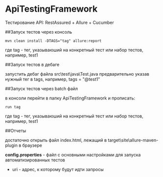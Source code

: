 # ApiTestingFramework
Тестирование API: RestAssured + Allure + Cucumber

##Запуск тестов через консоль
 
    mvn clean install -DTAGS="tag" allure:report

где tag - тег, указываюший на конкретный тест или набор тестов, например, test1

##Запуск тестов в дебаге
 
запустить дебаг файла src\test\java\Test.java
предварительно указав нужный тег в tags, например, tags = "@test1"

##Запуск тестов через batch файл
 
в консоли перейти в папку ApiTestingFramework и прописать:

    run tag

где tag - тег, указываюший на конкретный тест или набор тестов, например, test1
    
##Отчеты

достаточно открыть файл index.html, лежащий в target\site\allure-maven-plugin в браузере
    
**config.properties** - файл с основными настройками для запуска автоматизированных тестов
* uri - адрес, к которому будут идти запросы